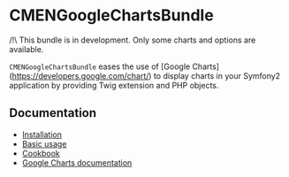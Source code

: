 # CMENGoogleChartsBundle

/!\ This bundle is in development. Only some charts and options are available.

`CMENGoogleChartsBundle` eases the use of [Google Charts] (https://developers.google.com/chart/) to display charts in your Symfony2 application by providing Twig extension and PHP objects.

## Documentation

* [Installation](Resources/doc/installation.md)
* [Basic usage](Resources/doc/basic_usage.md)
* [Cookbook](Resources/doc/cookbook.md)
* [Google Charts documentation](https://developers.google.com/chart/interactive/docs/)
